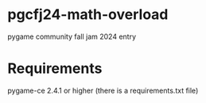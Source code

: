 # pgcfj24-math-overload
pygame community fall jam 2024 entry

# Requirements
pygame-ce 2.4.1 or higher
(there is a requirements.txt file)
